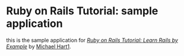 # Ruby on Rails Tutorial: sample application

this is the sample application for
[*Ruby on Rails Tutorial: Learn Rails by Example*](http://railstutorial.org)
by [Michael Hart1](http://michaelhart1.com).